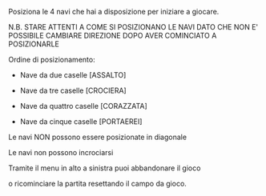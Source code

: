 

Posiziona le 4 navi che hai a disposizione per iniziare a giocare.

N.B. STARE ATTENTI A COME SI POSIZIONANO LE NAVI DATO CHE NON E' POSSIBILE CAMBIARE DIREZIONE DOPO AVER COMINCIATO A POSIZIONARLE 

Ordine di posizionamento:

- Nave da due caselle [ASSALTO]

- Nave da tre caselle [CROCIERA]

- Nave da quattro caselle [CORAZZATA]

- Nave da cinque caselle [PORTAEREI]

Le navi NON possono essere posizionate in diagonale

Le navi non possono incrociarsi

Tramite il menu in alto a sinistra puoi abbandonare il gioco

o ricominciare la partita resettando il campo da gioco.


